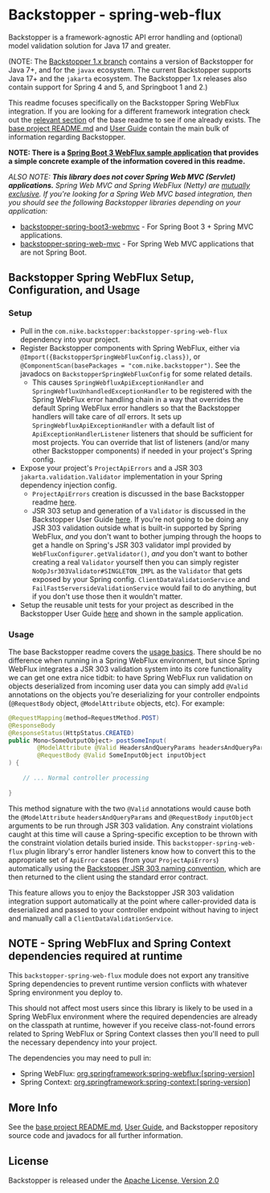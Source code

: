 # Backstopper - spring-web-flux

Backstopper is a framework-agnostic API error handling and (optional) model validation solution for Java 17 and greater.

(NOTE: The [Backstopper 1.x branch](https://github.com/Nike-Inc/backstopper/tree/v1.x) contains a version of
Backstopper for Java 7+, and for the `javax` ecosystem. The current Backstopper supports Java 17+ and the `jakarta`
ecosystem. The Backstopper 1.x releases also contain support for Spring 4 and 5, and Springboot 1 and 2.)

This readme focuses specifically on the Backstopper Spring WebFlux integration. If you are looking for a different 
framework integration check out the [relevant section](../README.md#framework_modules) of the base readme to see if 
one already exists. The [base project README.md](../README.md) and [User Guide](../USER_GUIDE.md) contain the main 
bulk of information regarding Backstopper. 

**NOTE: There is a [Spring Boot 3 WebFlux sample application](../samples/sample-spring-boot3-webflux/) that provides 
a simple concrete example of the information covered in this readme.**

_ALSO NOTE: **This library does not cover Spring Web MVC (Servlet) applications.** Spring Web MVC and Spring WebFlux 
(Netty) are [mutually exclusive](https://stackoverflow.com/questions/53883037/can-i-use-springmvc-and-webflux-together). 
If you're looking for a Spring Web MVC based integration, then you should see the following Backstopper libraries
depending on your application:_

* [backstopper-spring-boot3-webmvc](../backstopper-spring-boot3-webmvc) - For Spring Boot 3 + Spring MVC applications. 
* [backstopper-spring-web-mvc](../backstopper-spring-web-mvc) - For Spring Web MVC applications that are not
Spring Boot.

## Backstopper Spring WebFlux Setup, Configuration, and Usage

### Setup

* Pull in the `com.nike.backstopper:backstopper-spring-web-flux` dependency into your project.
* Register Backstopper components with Spring WebFlux, either via `@Import({BackstopperSpringWebFluxConfig.class})`, or 
`@ComponentScan(basePackages = "com.nike.backstopper")`. See the javadocs on `BackstopperSpringWebFluxConfig` for some 
related details.
    * This causes `SpringWebfluxApiExceptionHandler` and `SpringWebfluxUnhandledExceptionHandler` to be registered 
    with the Spring WebFlux error handling chain in a way that overrides the default Spring WebFlux error handlers so 
    that the Backstopper handlers will take care of *all* errors. It sets up `SpringWebfluxApiExceptionHandler` with a 
    default list of `ApiExceptionHandlerListener` listeners that should be sufficient for most projects. You can 
    override that list of listeners (and/or many other Backstopper components) if needed in your project's Spring 
    config.
* Expose your project's `ProjectApiErrors` and a JSR 303 `jakarta.validation.Validator` implementation in your Spring 
dependency injection config.
    * `ProjectApiErrors` creation is discussed in the base Backstopper readme 
    [here](../README.md#quickstart_usage_project_api_errors).
    * JSR 303 setup and generation of a `Validator` is discussed in the Backstopper User Guide 
    [here](../USER_GUIDE.md#jsr_303_basic_setup). If you're not going to be doing any JSR 303 validation outside what 
    is built-in supported by Spring WebFlux, *and* you don't want to bother jumping through the hoops to get a handle 
    on Spring's JSR 303 validator impl provided by `WebFluxConfigurer.getValidator()`, *and* you don't want to bother 
    creating a real `Validator` yourself then you can simply register `NoOpJsr303Validator#SINGLETON_IMPL` as the 
    `Validator` that gets exposed by your Spring config. `ClientDataValidationService` and 
    `FailFastServersideValidationService` would fail to do anything, but if you don't use those then it wouldn't matter. 
* Setup the reusable unit tests for your project as described in the Backstopper User Guide 
[here](../USER_GUIDE.md#reusable_tests) and shown in the sample application. 

### Usage

The base Backstopper readme covers the [usage basics](../README.md#quickstart_usage). There should be no difference 
when running in a Spring WebFlux environment, but since Spring WebFlux integrates a JSR 303 validation system into its 
core functionality we can get one extra nice tidbit: to have Spring WebFlux run validation on objects deserialized 
from incoming user data you can simply add `@Valid` annotations on the objects you're deserializing for your controller 
endpoints (`@RequestBody` object, `@ModelAttribute` objects, etc). For example:

``` java
@RequestMapping(method=RequestMethod.POST)
@ResponseBody
@ResponseStatus(HttpStatus.CREATED)
public Mono<SomeOutputObject> postSomeInput(
        @ModelAttribute @Valid HeadersAndQueryParams headersAndQueryParams,
        @RequestBody @Valid SomeInputObject inputObject
) {
    
    // ... Normal controller processing
    
}
```    

This method signature with the two `@Valid` annotations would cause both the `@ModelAttribute` `headersAndQueryParams` 
and `@RequestBody` `inputObject` arguments to be run through JSR 303 validation. Any constraint violations caught at 
this time will cause a Spring-specific exception to be thrown with the constraint violation details buried inside. 
This `backstopper-spring-web-flux` plugin library's error handler listeners know how to convert this to the appropriate 
set of `ApiError` cases (from your `ProjectApiErrors`) automatically using the 
[Backstopper JSR 303 naming convention](../USER_GUIDE.md#jsr303_conventions), which are then returned to the client 
using the standard error contract. 

This feature allows you to enjoy the Backstopper JSR 303 validation integration support automatically at the point 
where caller-provided data is deserialized and passed to your controller endpoint without having to inject and 
manually call a `ClientDataValidationService`.

## NOTE - Spring WebFlux and Spring Context dependencies required at runtime

This `backstopper-spring-web-flux` module does not export any transitive Spring dependencies to prevent runtime 
version conflicts with whatever Spring environment you deploy to. 

This should not affect most users since this library is likely to be used in a Spring WebFlux environment where the
required dependencies are already on the classpath at runtime, however if you receive class-not-found errors related to 
Spring WebFlux or Spring Context classes then you'll need to pull the necessary dependency into your project. 

The dependencies you may need to pull in:

* Spring WebFlux: [org.springframework:spring-webflux:\[spring-version\]](https://search.maven.org/search?q=g:org.springframework%20AND%20a:spring-webflux)
* Spring Context: [org.springframework:spring-context:\[spring-version\]](https://search.maven.org/search?q=g:org.springframework%20AND%20a:spring-context)
    
## More Info

See the [base project README.md](../README.md), [User Guide](../USER_GUIDE.md), and Backstopper repository source code and javadocs for all further information.

## License

Backstopper is released under the [Apache License, Version 2.0](http://www.apache.org/licenses/LICENSE-2.0)
